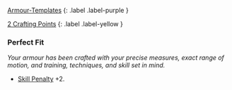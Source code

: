 
[Armour-Templates](Game/Armour-Templates)
{: .label .label-purple }

[2 Crafting Points](Game/Designing-Weapons#Crafting%20Points)
{: .label .label-yellow }
### Perfect Fit
*Your armour has been crafted with your precise measures, exact range of motion, and training, techniques, and skill set in mind.* 
* [Skill Penalty](Game/Core/Armour#Skill%20Penalty) +2.